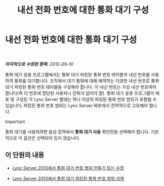 ﻿---
title: 내선 전화 번호에 대한 통화 대기 구성
TOCTitle: 내선 전화 번호에 대한 통화 대기 구성
ms:assetid: fbf97624-9587-42a6-b276-1b69c574a74d
ms:mtpsurl: https://technet.microsoft.com/ko-kr/library/Gg182611(v=OCS.15)
ms:contentKeyID: 49305617
ms.date: 08/24/2015
mtps_version: v=OCS.15
ms.translationtype: HT
---

# 내선 전화 번호에 대한 통화 대기 구성

 

_**마지막으로 수정된 항목:** 2012-09-10_

통화 대기 응용 프로그램에서는 통화 대기 파킹된 통화 번호 테이블의 내선 번호를 사용하여 통화를 대기합니다. 조직에서 대기 통화에 대해 예약하는 다양한 내선 번호로 통화 대기 파킹된 통화 번호 테이블을 구성해야 합니다. 이 내선 번호는 가상 내선 번호여야 합니다(즉 이 번호에 할당된 사용자나 전화가 없어야 함). 통화 대기 응용 프로그램이 배포 및 구성된 각 Lync Server 풀에는 하나 이상의 파킹된 통화 번호 범위가 포함될 수 있습니다. 파킹된 통화 번호 범위는 Lync Server 배포에서 전역적으로 고유해야 합니다.


> [!IMPORTANT]
> 통화 대기를 사용하려면 음성 정책에서 <STRONG>통화 대기 사용</STRONG> 확인란을 선택해야 합니다. 기본적으로 이 옵션은 선택되어 있지 않습니다.



## 이 단원의 내용

  - [Lync Server 2013에서 통화 대기 번호 범위 만들기 또는 수정](lync-server-2013-create-or-modify-a-call-park-orbit-range.md)

  - [Lync Server 2013에서 통화 대기 파킹된 통화 번호 범위 삭제](lync-server-2013-delete-a-call-park-orbit-range.md)

